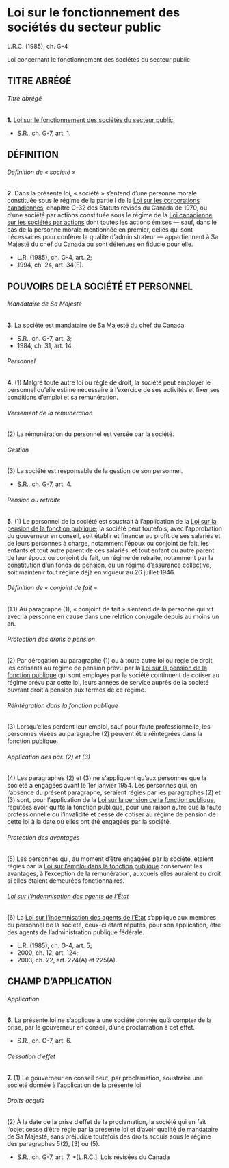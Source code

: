 # Loi sur le fonctionnement des sociétés du secteur public

L.R.C. (1985), ch. G-4

Loi concernant le fonctionnement des sociétés du secteur public

## TITRE ABRÉGÉ

###### Titre abrégé

**1.** [Loi sur le fonctionnement des sociétés du secteur public](/canada/fra/lois/G/G-4.md).

  * S.R., ch. G-7, art. 1.

## DÉFINITION

###### Définition de « société »

**2.** Dans la présente loi, « société » s’entend d’une personne morale constituée sous le régime de la partie I de la [Loi sur les corporations canadiennes](/canada/fra/lois/C/C-1.8.md), chapitre C-32 des Statuts revisés du Canada de 1970, ou d’une société par actions constituée sous le régime de la [Loi canadienne sur les sociétés par actions](/canada/fra/lois/C/C-44.md) dont toutes les actions émises — sauf, dans le cas de la personne morale mentionnée en premier, celles qui sont nécessaires pour conférer la qualité d’administrateur — appartiennent à Sa Majesté du chef du Canada ou sont détenues en fiducie pour elle.

  * L.R. (1985), ch. G-4, art. 2;
  * 1994, ch. 24, art. 34(F).

## POUVOIRS DE LA SOCIÉTÉ ET PERSONNEL

###### Mandataire de Sa Majesté

**3.** La société est mandataire de Sa Majesté du chef du Canada.

  * S.R., ch. G-7, art. 3;
  * 1984, ch. 31, art. 14.

###### Personnel

**4.** (1) Malgré toute autre loi ou règle de droit, la société peut employer le personnel qu’elle estime nécessaire à l’exercice de ses activités et fixer ses conditions d’emploi et sa rémunération.

###### Versement de la rémunération

(2) La rémunération du personnel est versée par la société.

###### Gestion

(3) La société est responsable de la gestion de son personnel.

  * S.R., ch. G-7, art. 4.

###### Pension ou retraite

**5.** (1) Le personnel de la société est soustrait à l’application de la [Loi sur la pension de la fonction publique](/canada/fra/lois/P/P-36.md); la société peut toutefois, avec l’approbation du gouverneur en conseil, soit établir et financer au profit de ses salariés et de leurs personnes à charge, notamment l’époux ou conjoint de fait, les enfants et tout autre parent de ces salariés, et tout enfant ou autre parent de leur époux ou conjoint de fait, un régime de retraite, notamment par la constitution d’un fonds de pension, ou un régime d’assurance collective, soit maintenir tout régime déjà en vigueur au 26 juillet 1946.

###### Définition de « conjoint de fait »

(1.1) Au paragraphe (1), « conjoint de fait » s’entend de la personne qui vit avec la personne en cause dans une relation conjugale depuis au moins un an.

###### Protection des droits à pension

(2) Par dérogation au paragraphe (1) ou à toute autre loi ou règle de droit, les cotisants au régime de pension prévu par la [Loi sur la pension de la fonction publique](/canada/fra/lois/P/P-36.md) qui sont employés par la société continuent de cotiser au régime prévu par cette loi, leurs années de service auprès de la société ouvrant droit à pension aux termes de ce régime.

###### Réintégration dans la fonction publique

(3) Lorsqu’elles perdent leur emploi, sauf pour faute professionnelle, les personnes visées au paragraphe (2) peuvent être réintégrées dans la fonction publique.

###### Application des par. (2) et (3)

(4) Les paragraphes (2) et (3) ne s’appliquent qu’aux personnes que la société a engagées avant le 1er janvier 1954. Les personnes qui, en l’absence du présent paragraphe, seraient régies par les paragraphes (2) et (3) sont, pour l’application de la [Loi sur la pension de la fonction publique](/canada/fra/lois/P/P-36.md), réputées avoir quitté la fonction publique, pour une raison autre que la faute professionnelle ou l’invalidité et cessé de cotiser au régime de pension de cette loi à la date où elles ont été engagées par la société.

###### Protection des avantages

(5) Les personnes qui, au moment d’être engagées par la société, étaient régies par la [Loi sur l’emploi dans la fonction publique](/canada/fra/lois/P/P-33.01.md) conservent les avantages, à l’exception de la rémunération, auxquels elles auraient eu droit si elles étaient demeurées fonctionnaires.

###### [Loi sur l’indemnisation des agents de l’État](/canada/fra/lois/G/G-5.md)

(6) La [Loi sur l’indemnisation des agents de l’État](/canada/fra/lois/G/G-5.md) s’applique aux membres du personnel de la société, ceux-ci étant réputés, pour son application, être des agents de l’administration publique fédérale.

  * L.R. (1985), ch. G-4, art. 5;
  * 2000, ch. 12, art. 124;
  * 2003, ch. 22, art. 224(A) et 225(A).

## CHAMP D’APPLICATION

###### Application

**6.** La présente loi ne s’applique à une société donnée qu’à compter de la prise, par le gouverneur en conseil, d’une proclamation à cet effet.

  * S.R., ch. G-7, art. 6.

###### Cessation d’effet

**7.** (1) Le gouverneur en conseil peut, par proclamation, soustraire une société donnée à l’application de la présente loi.

###### Droits acquis

(2) À la date de la prise d’effet de la proclamation, la société qui en fait l’objet cesse d’être régie par la présente loi et d’avoir qualité de mandataire de Sa Majesté, sans préjudice toutefois des droits acquis sous le régime des paragraphes 5(2), (3) ou (5).

  * S.R., ch. G-7, art. 7.
  *[L.R.C.]: Lois révisées du Canada
